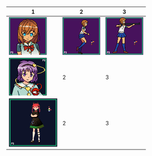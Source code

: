 | 1                                                                                               | 2                                                                                                      | 3                                                                                              |
| ----------------------------------------------------------------------------------------------- | ------------------------------------------------------------------------------------------------------ | ---------------------------------------------------------------------------------------------- |
| ![Character 00 Portrait](https://raw.githubusercontent.com/piriys/Pixel-Art/master/char_00.gif) | ![Character 00 Running](https://raw.githubusercontent.com/piriys/Pixel-Art/master/char_00_running.gif) | ![Character 00 Aim](https://raw.githubusercontent.com/piriys/Pixel-Art/master/char_00_aim.gif) |
| ![Satori Portrait](https://raw.githubusercontent.com/piriys/Pixel-Art/master/satori.gif)        | 2                                                                                                      | 3                                                                                              |
| ![Rin Boss Sprite](https://raw.githubusercontent.com/piriys/Pixel-Art/master/rin.gif)           | 2                                                                                                      | 3                                                                                              |
